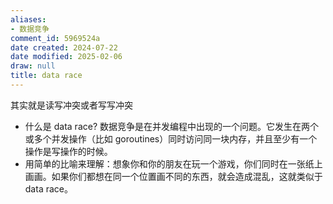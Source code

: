 ```yaml
---
aliases:
- 数据竞争
comment_id: 5969524a
date created: 2024-07-22
date modified: 2025-02-06
draw: null
title: data race
---
```

其实就是读写冲突或者写写冲突

- 什么是 data race? 数据竞争是在并发编程中出现的一个问题。它发生在两个或多个并发操作（比如 goroutines）同时访问同一块内存，并且至少有一个操作是写操作的时候。
- 用简单的比喻来理解：想象你和你的朋友在玩一个游戏，你们同时在一张纸上画画。如果你们都想在同一个位置画不同的东西，就会造成混乱，这就类似于 data race。
